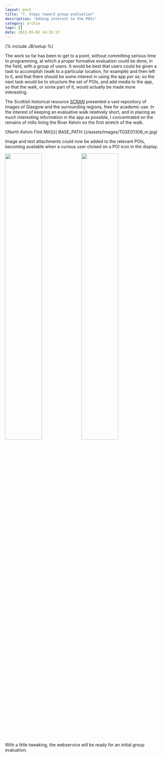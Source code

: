 ```yaml
---
layout: post
title: "7. Steps toward group evaluation"
description: "Adding interest to the POIs"
category: archie
tags: []
date: 2012-05-02 14:35:13
---
```

{% include JB/setup %}

The work so far has been to get to a point, without committing serious time to programming, at which a proper formative evaluation could be done, in the field, with a group of users. It would be best that users could be given a task to accomplish (walk to a particular location, for example) and then left to it, and that there should be some interest in using the app *per se*; so the next task would be to structure the set of POIs, and add media to the app, so that the walk, or some part of it, would actually be made more interesting.

The Scottish historical resource [SCRAN](http://www.scran.ac.uk/) presented a vast repository of images of Glasgow and the surrounding regions, free for academic use. In the interest of keeping an evaluative walk relatively short, and in placing as much interesting information in the app as possible, I concentrated on the remains of mills lining the River Kelvin on the first stretch of the walk.

![North Kelvin Flint Mill]({{ BASE_PATH }}/assets/images/TGSE01306_m.jpg)

Image and text attachments could now be added to the relevant POIs, becoming available when a curious user clicked on a POI icon in the display.

<img src="{{ BASE_PATH }}/assets/images/WT_Asset_View_2.PNG" width="49%"/>
<img src="{{ BASE_PATH }}/assets/images/WT_Asset_View.PNG" width="49%"/>

With a little tweaking, the webservice will be ready for an initial group evaluation.

